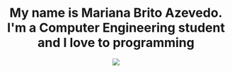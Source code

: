 <h1 align="center">My name is Mariana Brito Azevedo. I'm a Computer Engineering student and I love to programming</h1> 

<p align="center" ><img src="https://pixabay.com/pt/photos/mulher-programa%C3%A7%C3%A3o-%C3%B3culos-refletir-3597101/"/></p>


